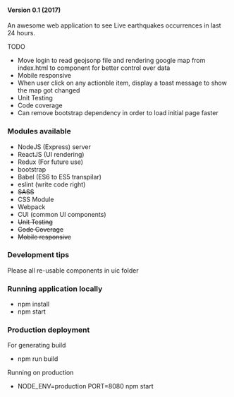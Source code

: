 
#### Version 0.1 (2017)

An awesome web application to see Live earthquakes occurrences in last 24 hours.


TODO

* Move login to read geojsonp file and rendering google map from index.html to component for better control over data
* Mobile responsive
* When user click on any actionble item, display a toast message to show the map got changed
* Unit Testing
* Code coverage
* Can remove bootstrap dependency in order to load initial page faster


### Modules available

* NodeJS (Express) server
* ReactJS (UI rendering)
* Redux (For future use)
* bootstrap
* Babel (ES6 to ES5 transpilar)
* eslint (write code right)
* ~~SASS~~
* CSS Module
* Webpack
* CUI (common UI components)
* ~~Unit Testing~~
* ~~Code Coverage~~
* ~~Mobile responsive~~

### Development tips

Please all re-usable components in uic folder


### Running application locally

* npm install
* npm start

### Production deployment
For generating build
* npm run build

Running on production
* NODE_ENV=production PORT=8080 npm start
